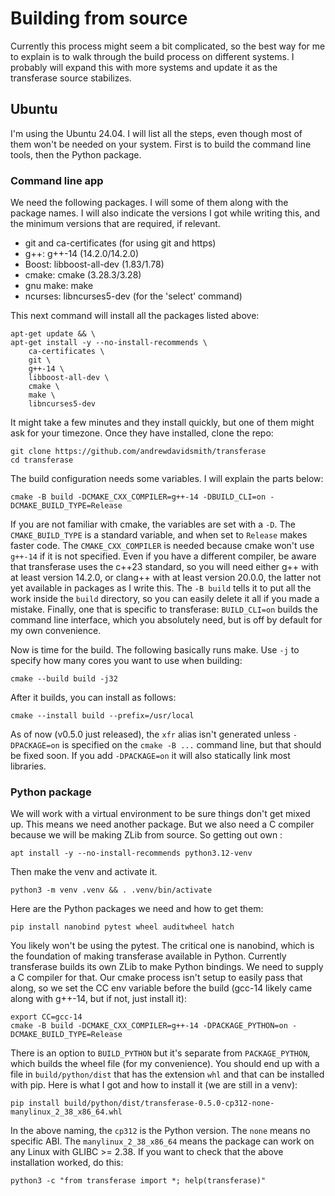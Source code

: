 # Building from source

Currently this process might seem a bit complicated, so the best way for me to
explain is to walk through the build process on different systems. I probably
will expand this with more systems and update it as the transferase source
stabilizes.

## Ubuntu

I'm using the Ubuntu 24.04. I will list all the steps, even though most of
them won't be needed on your system. First is to build the command line tools,
then the Python package.

### Command line app

We need the following packages. I will some of them along with the package
names.  I will also indicate the versions I got while writing this, and the
minimum versions that are required, if relevant.

- git and ca-certificates (for using git and https)
- g++: g++-14 (14.2.0/14.2.0)
- Boost: libboost-all-dev (1.83/1.78)
- cmake: cmake (3.28.3/3.28)
- gnu make: make
- ncurses: libncurses5-dev (for the 'select' command)

This next command will install all the packages listed above:

```console
apt-get update && \
apt-get install -y --no-install-recommends \
    ca-certificates \
    git \
    g++-14 \
    libboost-all-dev \
    cmake \
    make \
    libncurses5-dev
```

It might take a few minutes and they install quickly, but one of them might
ask for your timezone. Once they have installed, clone the repo:

```console
git clone https://github.com/andrewdavidsmith/transferase
cd transferase
```

The build configuration needs some variables. I will explain the parts below:

```console
cmake -B build -DCMAKE_CXX_COMPILER=g++-14 -DBUILD_CLI=on -DCMAKE_BUILD_TYPE=Release
```

If you are not familiar with cmake, the variables are set with a `-D`. The
`CMAKE_BUILD_TYPE` is a standard variable, and when set to `Release` makes
faster code. The `CMAKE_CXX_COMPILER` is needed because cmake won't use
`g++-14` if it is not specified. Even if you have a different compiler, be
aware that transferase uses the c++23 standard, so you will need either g++
with at least version 14.2.0, or clang++ with at least version 20.0.0, the
latter not yet available in packages as I write this. The `-B build` tells it
to put all the work inside the `build` directory, so you can easily delete it
all if you made a mistake. Finally, one that is specific to transferase:
`BUILD_CLI=on` builds the command line interface, which you absolutely need,
but is off by default for my own convenience.

Now is time for the build. The following basically runs make. Use `-j` to
specify how many cores you want to use when building:

```console
cmake --build build -j32
```

After it builds, you can install as follows:

```console
cmake --install build --prefix=/usr/local
```

As of now (v0.5.0 just released), the `xfr` alias isn't generated unless
`-DPACKAGE=on` is specified on the `cmake -B ...` command line, but that
should be fixed soon. If you add `-DPACKAGE=on` it will also statically link
most libraries.

### Python package

We will work with a virtual environment to be sure things don't get mixed
up. This means we need another package. But we also need a C compiler because
we will be making ZLib from source. So getting out own :

```console
apt install -y --no-install-recommends python3.12-venv
```

Then make the venv and activate it.

```console
python3 -m venv .venv && . .venv/bin/activate
```

Here are the Python packages we need and how to get them:

```console
pip install nanobind pytest wheel auditwheel hatch
```

You likely won't be using the pytest. The critical one is nanobind, which is
the foundation of making transferase available in Python. Currently
transferase builds its own ZLib to make Python bindings. We need to supply a C
compiler for that. Our cmake process isn't setup to easily pass that along, so
we set the CC env variable before the build (gcc-14 likely came along with
g++-14, but if not, just install it):

```console
export CC=gcc-14
cmake -B build -DCMAKE_CXX_COMPILER=g++-14 -DPACKAGE_PYTHON=on -DCMAKE_BUILD_TYPE=Release
```

There is an option to `BUILD_PYTHON` but it's separate from `PACKAGE_PYTHON`,
which builds the wheel file (for my convenience). You should end up with a
file in `build/python/dist` that has the extension `whl` and that can be
installed with pip. Here is what I got and how to install it (we are still in
a venv):

```
pip install build/python/dist/transferase-0.5.0-cp312-none-manylinux_2_38_x86_64.whl
```

In the above naming, the `cp312` is the Python version. The `none` means no
specific ABI. The `manylinux_2_38_x86_64` means the package can work on any
Linux with GLIBC >= 2.38. If you want to check that the above installation
worked, do this:

```console
python3 -c "from transferase import *; help(transferase)"
```
